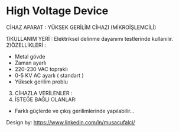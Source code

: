 # High Voltage Device

CİHAZ APARAT :  YÜKSEK GERİLİM CİHAZI (MİKROİŞLEMCİLİ)

1)KULLANIM YERİ : Elektriksel delinme dayanımı testlerinde kullanılır. 
2)ÖZELLİKLERİ : 
- Metal gövde 
- Zaman ayarlı 
- 220-230 VAC topraklı 
- 0-5 KV AC ayarlı ( standart ) 
- Yüksek gerilim problu 
3) CİHAZLA VERİLENLER : 
4) İSTEĞE BAĞLI OLANLAR:

- Farklı güçlerde ve çıkış gerilimlerinde yapılabilir...

Design by: https://www.linkedin.com/in/musacufalci/
